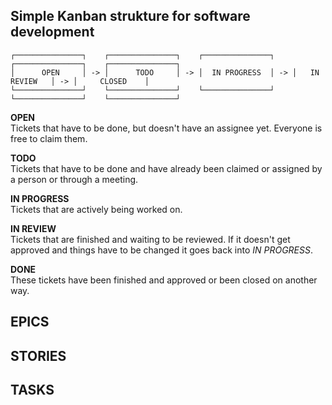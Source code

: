 ## Simple Kanban strukture for software development
```
┌───────────────┐    ┌───────────────┐    ┌───────────────┐    ┌───────────────┐    ┌───────────────┐
│      OPEN     │ -> │      TODO     │ -> │  IN PROGRESS  │ -> │   IN REVIEW   │ -> │     CLOSED    │
└───────────────┘    └───────────────┘    └───────────────┘    └───────────────┘    └───────────────┘
```

**OPEN** \
Tickets that have to be done, but doesn't have an assignee yet. Everyone is free to claim them.

**TODO** \
Tickets that have to be done and have already been claimed or assigned by a person or through a meeting.

**IN PROGRESS** \
Tickets that are actively being worked on.

**IN REVIEW** \
Tickets that are finished and waiting to be reviewed. If it doesn't get approved and things have to be changed it goes back into *IN PROGRESS*.

**DONE** \
These tickets have been finished and approved or been closed on another way.

## EPICS
## STORIES
## TASKS
